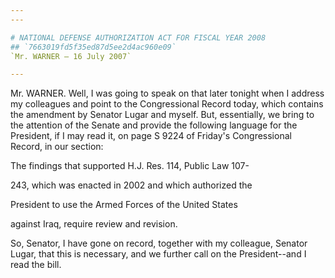 ```yaml
---
---

# NATIONAL DEFENSE AUTHORIZATION ACT FOR FISCAL YEAR 2008
## `7663019fd5f35ed87d5ee2d4ac960e09`
`Mr. WARNER — 16 July 2007`

---
```



Mr. WARNER. Well, I was going to speak on that later tonight when I 
address my colleagues and point to the Congressional Record today, 
which contains the amendment by Senator Lugar and myself. But, 
essentially, we bring to the attention of the Senate and provide the 
following language for the President, if I may read it, on page S 9224 
of Friday's Congressional Record, in our section:




 The findings that supported H.J. Res. 114, Public Law 107-


 243, which was enacted in 2002 and which authorized the 


 President to use the Armed Forces of the United States 


 against Iraq, require review and revision.


So, Senator, I have gone on record, together with my colleague, 
Senator Lugar, that this is necessary, and we further call on the 
President--and I read the bill.